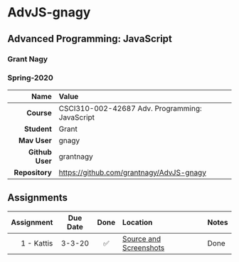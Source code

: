# AdvJS-gnagy
## Advanced Programming: JavaScript
### Grant Nagy
### Spring-2020


| Name | Value |
|---:|:---|
| **Course** | CSCI310-002-42687 Adv. Programming: JavaScript | Spring 2020 |
| **Student** | Grant |
| **Mav User**            | gnagy |
| **Github User**         | grantnagy |
| **Repository**          | https://github.com/grantnagy/AdvJS-gnagy |

## Assignments

| Assignment | Due Date | Done | Location | Notes |
|-----------:|:--------:|:----:|:---------|:------|
| 1 - Kattis  | 3-3-20 |  ✅   | [Source and Screenshots](https://github.com/grantnagy/AdvJS-gnagy/tree/master/kattis) | Done |
